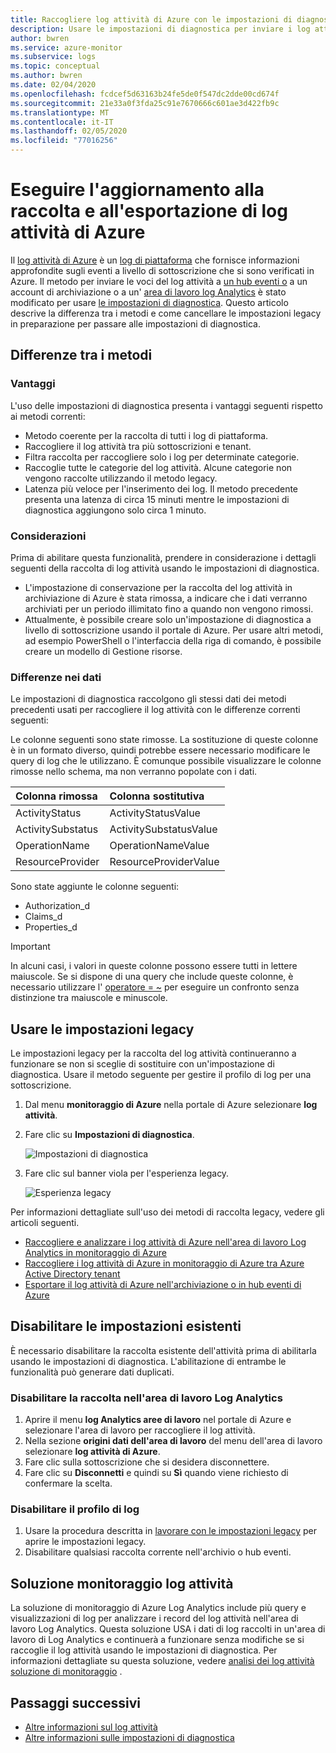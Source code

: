 ```yaml
---
title: Raccogliere log attività di Azure con le impostazioni di diagnostica (anteprima)-monitoraggio di Azure | Microsoft Docs
description: Usare le impostazioni di diagnostica per inviare i log attività di Azure ai log di monitoraggio di Azure, archiviazione di Azure o hub eventi di Azure.
author: bwren
ms.service: azure-monitor
ms.subservice: logs
ms.topic: conceptual
ms.author: bwren
ms.date: 02/04/2020
ms.openlocfilehash: fcdcef5d63163b24fe5de0f547dc2dde00cd674f
ms.sourcegitcommit: 21e33a0f3fda25c91e7670666c601ae3d422fb9c
ms.translationtype: MT
ms.contentlocale: it-IT
ms.lasthandoff: 02/05/2020
ms.locfileid: "77016256"
---
```

# <a name="update-to-azure-activity-log-collection-and-export"></a>Eseguire l'aggiornamento alla raccolta e all'esportazione di log attività di Azure
Il [log attività di Azure](platform-logs-overview.md) è un [log di piattaforma](platform-logs-overview.md) che fornisce informazioni approfondite sugli eventi a livello di sottoscrizione che si sono verificati in Azure. Il metodo per inviare le voci del log attività a [un hub eventi o](activity-log-export.md) a un account di archiviazione o a un' [area di lavoro log Analytics](activity-log-collect.md) è stato modificato per usare [le impostazioni di diagnostica](diagnostic-settings.md). Questo articolo descrive la differenza tra i metodi e come cancellare le impostazioni legacy in preparazione per passare alle impostazioni di diagnostica.


## <a name="differences-between-methods"></a>Differenze tra i metodi

### <a name="advantages"></a>Vantaggi
L'uso delle impostazioni di diagnostica presenta i vantaggi seguenti rispetto ai metodi correnti:

- Metodo coerente per la raccolta di tutti i log di piattaforma.
- Raccogliere il log attività tra più sottoscrizioni e tenant.
- Filtra raccolta per raccogliere solo i log per determinate categorie.
- Raccoglie tutte le categorie del log attività. Alcune categorie non vengono raccolte utilizzando il metodo legacy.
- Latenza più veloce per l'inserimento dei log. Il metodo precedente presenta una latenza di circa 15 minuti mentre le impostazioni di diagnostica aggiungono solo circa 1 minuto.

### <a name="considerations"></a>Considerazioni
Prima di abilitare questa funzionalità, prendere in considerazione i dettagli seguenti della raccolta di log attività usando le impostazioni di diagnostica.

- L'impostazione di conservazione per la raccolta del log attività in archiviazione di Azure è stata rimossa, a indicare che i dati verranno archiviati per un periodo illimitato fino a quando non vengono rimossi.
- Attualmente, è possibile creare solo un'impostazione di diagnostica a livello di sottoscrizione usando il portale di Azure. Per usare altri metodi, ad esempio PowerShell o l'interfaccia della riga di comando, è possibile creare un modello di Gestione risorse.


### <a name="differences-in-data"></a>Differenze nei dati
Le impostazioni di diagnostica raccolgono gli stessi dati dei metodi precedenti usati per raccogliere il log attività con le differenze correnti seguenti:

Le colonne seguenti sono state rimosse. La sostituzione di queste colonne è in un formato diverso, quindi potrebbe essere necessario modificare le query di log che le utilizzano. È comunque possibile visualizzare le colonne rimosse nello schema, ma non verranno popolate con i dati.

| Colonna rimossa | Colonna sostitutiva |
|:---|:---|
| ActivityStatus    | ActivityStatusValue    |
| ActivitySubstatus | ActivitySubstatusValue |
| OperationName     | OperationNameValue     |
| ResourceProvider  | ResourceProviderValue  |

Sono state aggiunte le colonne seguenti:

- Authorization_d
- Claims_d
- Properties_d

> [!IMPORTANT]
> In alcuni casi, i valori in queste colonne possono essere tutti in lettere maiuscole. Se si dispone di una query che include queste colonne, è necessario utilizzare l' [operatore = ~](https://docs.microsoft.com/azure/kusto/query/datatypes-string-operators) per eseguire un confronto senza distinzione tra maiuscole e minuscole.

## <a name="work-with-legacy-settings"></a>Usare le impostazioni legacy
Le impostazioni legacy per la raccolta del log attività continueranno a funzionare se non si sceglie di sostituire con un'impostazione di diagnostica. Usare il metodo seguente per gestire il profilo di log per una sottoscrizione.

1. Dal menu **monitoraggio di Azure** nella portale di Azure selezionare **log attività**.
3. Fare clic su **Impostazioni di diagnostica**.

   ![Impostazioni di diagnostica](media/diagnostic-settings-subscription/diagnostic-settings.png)

4. Fare clic sul banner viola per l'esperienza legacy.

    ![Esperienza legacy](media/diagnostic-settings-subscription/legacy-experience.png)


Per informazioni dettagliate sull'uso dei metodi di raccolta legacy, vedere gli articoli seguenti.

- [Raccogliere e analizzare i log attività di Azure nell'area di lavoro Log Analytics in monitoraggio di Azure](activity-log-collect.md)
- [Raccogliere i log attività di Azure in monitoraggio di Azure tra Azure Active Directory tenant](activity-log-collect-tenants.md)
- [Esportare il log attività di Azure nell'archiviazione o in hub eventi di Azure](activity-log-export.md)

## <a name="disable-existing-settings"></a>Disabilitare le impostazioni esistenti
È necessario disabilitare la raccolta esistente dell'attività prima di abilitarla usando le impostazioni di diagnostica. L'abilitazione di entrambe le funzionalità può generare dati duplicati.

### <a name="disable-collection-into-log-analytics-workspace"></a>Disabilitare la raccolta nell'area di lavoro Log Analytics

1. Aprire il menu **log Analytics aree di lavoro** nel portale di Azure e selezionare l'area di lavoro per raccogliere il log attività.
2. Nella sezione **origini dati dell'area di lavoro** del menu dell'area di lavoro selezionare **log attività di Azure**.
3. Fare clic sulla sottoscrizione che si desidera disconnettere.
4. Fare clic su **Disconnetti** e quindi su **Sì** quando viene richiesto di confermare la scelta.

### <a name="disable-log-profile"></a>Disabilitare il profilo di log

1. Usare la procedura descritta in [lavorare con le impostazioni legacy](#work-with-legacy-settings) per aprire le impostazioni legacy.
2. Disabilitare qualsiasi raccolta corrente nell'archivio o hub eventi.



## <a name="activity-log-monitoring-solution"></a>Soluzione monitoraggio log attività
La soluzione di monitoraggio di Azure Log Analytics include più query e visualizzazioni di log per analizzare i record del log attività nell'area di lavoro Log Analytics. Questa soluzione USA i dati di log raccolti in un'area di lavoro di Log Analytics e continuerà a funzionare senza modifiche se si raccoglie il log attività usando le impostazioni di diagnostica. Per informazioni dettagliate su questa soluzione, vedere [analisi dei log attività soluzione di monitoraggio](activity-log-collect.md#activity-logs-analytics-monitoring-solution) .

## <a name="next-steps"></a>Passaggi successivi

* [Altre informazioni sul log attività](../../azure-resource-manager/management/view-activity-logs.md)
* [Altre informazioni sulle impostazioni di diagnostica](diagnostic-settings.md)
